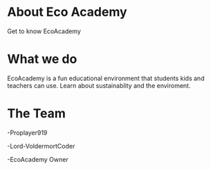 # About Eco Academy
Get to know EcoAcademy 
# What we do
EcoAcademy is a fun educational environment that students kids and teachers can use.
Learn about sustainablity and the enviroment.
# The Team
-Proplayer919

-Lord-VoldermortCoder

-EcoAcademy Owner
